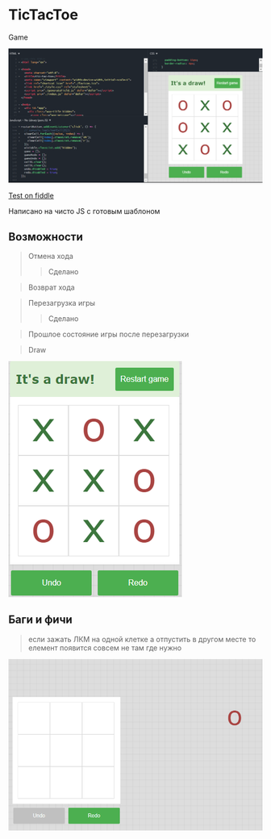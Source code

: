 # TicTacToe #

Game

<img src = "res/fidle.png" />

<a href = "https://jsfiddle.net/Maximuson/Lp8z1gtf/" >Test on fiddle<a/>

Написано на чисто JS с готовым шаблоном



## Возможности ##

>Отмена хода
>>Сделано

>Возврат хода

>Перезагрузка игры
>>Сделано

>Прошлое состояние игры после перезагрузки

> Draw

<img src = "res/Draw.png" />


## Баги и фичи ##

>если зажать  ЛКМ на одной клетке а отпустить в другом месте то елемент появится совсем не там где нужно

<img src = "res/bag.png" />




